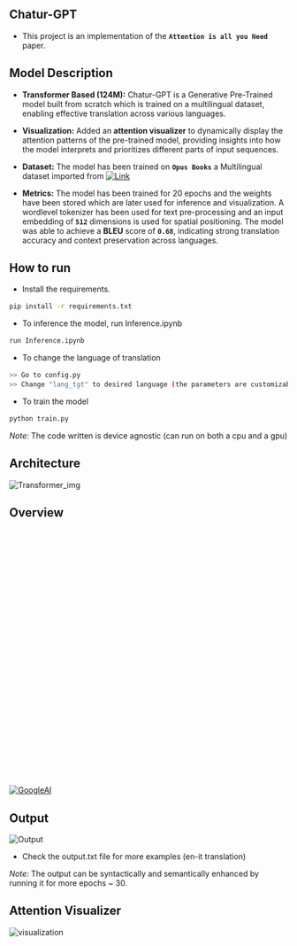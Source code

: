 ## Chatur-GPT

- This project is an implementation of the **`Attention is all you Need`** paper.

  

## Model Description
- **Transformer Based (124M):** 
    Chatur-GPT is a Generative Pre-Trained model built from scratch which is trained on a multilingual dataset, enabling effective translation across various languages.

- **Visualization:**  Added an **attention visualizer** to dynamically  display the attention patterns of the pre-trained model, providing insights into how the model interprets and prioritizes different parts of input sequences.

- **Dataset:** The model has been trained on **`Opus Books`** a Multilingual dataset imported from [![Link](https://img.shields.io/badge/Hugging%20Face-FFD21E?logo=huggingface&logoColor=000)](https://huggingface.co/datasets/Helsinki-NLP/opus_books)

- **Metrics:**  The model has been trained for 20 epochs and the weights have been stored which are later used for inference and visualization. A wordlevel tokenizer has been used for text pre-processing and an input embedding of **`512`** dimensions is used for spatial positioning. The model was able to achieve a **BLEU** score of **`0.68`**, indicating strong translation accuracy and context preservation across languages.



## How to run

* Install the requirements.
```bash
pip install -r requirements.txt
```
* To inference the model, run Inference.ipynb
```bash
run Inference.ipynb
```
* To change the language of translation
```bash
>> Go to config.py
>> Change "lang_tgt" to desired language (the parameters are customizable)
```

* To train the model
```bash
python train.py
```
*Note:* The code written is device agnostic (can run on both a cpu and a gpu)



## Architecture
![Transformer_img](https://github.com/user-attachments/assets/4a7d0052-2d8f-4473-8811-44f2b9ff8780)



## Overview
![Transformer](https://github.com/shubh-man007/Projects/blob/main/ChaturGPT/transform20fps.gif)

[![GoogleAI](https://img.shields.io/badge/Google-4285F4?logo=google&logoColor=white)](https://3.bp.blogspot.com/-aZ3zvPiCoXM/WaiKQO7KRnI/AAAAAAAAB_8/7a1CYjp40nUg4lKpW7covGZJQAySxlg8QCLcBGAs/s1600/transform20fps.gif)  



## Output
![Output](https://github.com/user-attachments/assets/8df960ab-9d7c-4bf8-b635-3e2df0d29081)
* Check the output.txt file for more examples (en-it translation)

*Note:* The output can be syntactically and semantically enhanced by running it for more epochs ~ 30.

## Attention Visualizer

![visualization](https://github.com/user-attachments/assets/01663fca-92c1-438a-bbd1-f1a66a6eb102)

